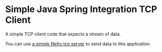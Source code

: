 # Simple Java Spring Integration TCP Client 

A simple TCP client code that expects a stream of data.

You can use [a simple Netty tcp server](https://github.com/saumyasuhagiya/NettySimpleTCPServer.git) to send data to this application. 

